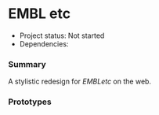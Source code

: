 # EMBL etc

- Project status: Not started
- Dependencies: 

### Summary

A stylistic redesign for *EMBLetc* on the web. 

### Prototypes
